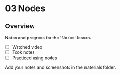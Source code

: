 # 03 Nodes

## Overview

Notes and progress for the 'Nodes' lesson.

- [ ] Watched video
- [ ] Took notes
- [ ] Practiced using nodes

Add your notes and screenshots in the materials folder.
